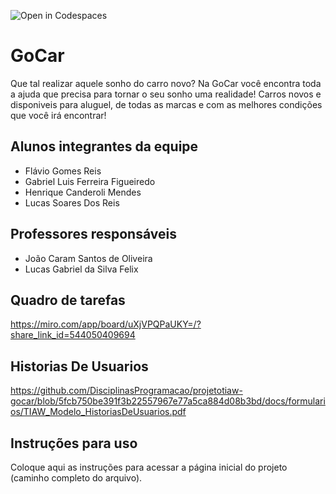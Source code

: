 ![Open in Codespaces](https://classroom.github.com/assets/open-in-codespaces-abfff4d4e15f9e1bd8274d9a39a0befe03a0632bb0f153d0ec72ff541cedbe34.svg)
# GoCar
Que tal realizar aquele sonho do carro novo? Na GoCar você encontra toda a ajuda que precisa para tornar o seu sonho uma realidade! Carros novos e disponiveis para aluguel, de todas as marcas e com as melhores condições que você irá encontrar!

## Alunos integrantes da equipe

* Flávio Gomes Reis
* Gabriel Luis Ferreira Figueiredo
* Henrique Canderoli Mendes
* Lucas Soares Dos Reis


## Professores responsáveis

* João Caram Santos de Oliveira
* Lucas Gabriel da Silva Felix

## Quadro de tarefas
https://miro.com/app/board/uXjVPQPaUKY=/?share_link_id=544050409694

## Historias De Usuarios
https://github.com/DisciplinasProgramacao/projetotiaw-gocar/blob/5fcb750be391f3b22557967e77a5ca884d08b3bd/docs/formularios/TIAW_Modelo_HistoriasDeUsuarios.pdf

## Instruções para uso
Coloque aqui as instruções para acessar a página inicial do projeto (caminho completo do arquivo).
